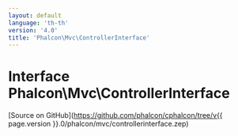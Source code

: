 ```yaml
---
layout: default
language: 'th-th'
version: '4.0'
title: 'Phalcon\Mvc\ControllerInterface'
---
```


# Interface **Phalcon\Mvc\ControllerInterface**

[Source on GitHub](https://github.com/phalcon/cphalcon/tree/v{{ page.version }}.0/phalcon/mvc/controllerinterface.zep)